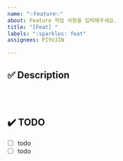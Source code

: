 ```yaml
---
name: "✨Feature✨"
about: Feature 작업 사항을 입력해주세요.
title: "[Feat] "
labels: ":sparkles: feat"
assignees: PIYUJIN

---
```


## ✅ Description
<!-- 해당 기능의 설명을 작성해주세요. -->

<br></br>

## ✔️ TODO
- [ ] todo
- [ ] todo
